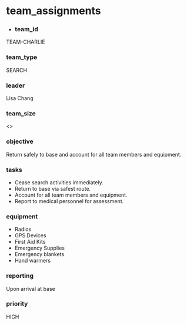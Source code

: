 # team_assignments
- ### team_id
TEAM-CHARLIE
### team_type
SEARCH
### leader
Lisa Chang
### team_size
<>
### objective
Return safely to base and account for all team members and equipment.
### tasks
- Cease search activities immediately.
- Return to base via safest route.
- Account for all team members and equipment.
- Report to medical personnel for assessment.
### equipment
- Radios
- GPS Devices
- First Aid Kits
- Emergency Supplies
- Emergency blankets
- Hand warmers
### reporting
Upon arrival at base
### priority
HIGH
